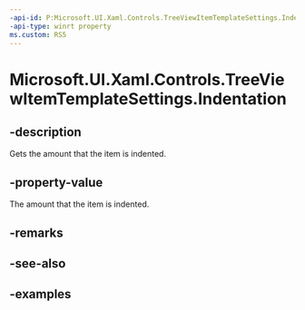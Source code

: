 ```yaml
---
-api-id: P:Microsoft.UI.Xaml.Controls.TreeViewItemTemplateSettings.Indentation
-api-type: winrt property
ms.custom: RS5
---
```

<!-- Property syntax.
public Thickness Indentation { get; }
-->

# Microsoft.UI.Xaml.Controls.TreeViewItemTemplateSettings.Indentation


## -description

Gets the amount that the item is indented.


## -property-value

The amount that the item is indented.


## -remarks


## -see-also


## -examples


